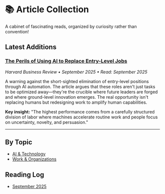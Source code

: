 # 📚 Article Collection

A cabinet of fascinating reads, organized by curiosity rather than convention!

## Latest Additions

### [The Perils of Using AI to Replace Entry-Level Jobs](https://hbr.org/2025/09/the-perils-of-using-ai-to-replace-entry-level-jobs)
*Harvard Business Review • September 2025 • Read: September 2025*

A warning against the short-sighted elimination of entry-level positions through AI automation. The article argues that these roles aren't just tasks to be optimized away—they're the crucible where future leaders are forged and where ground-level innovation emerges. The real opportunity isn't replacing humans but redesigning work to amplify human capabilities.

**Key insight:** "The highest performance comes from a carefully structured division of labor where machines accelerate routine work and people focus on uncertainty, novelty, and persuasion."

---

## By Topic
- [AI & Technology](by-topic/ai-technology.md)
- [Work & Organizations](by-topic/work-organizations.md)

## Reading Log
- [September 2025](reading-log/2025-09.md)